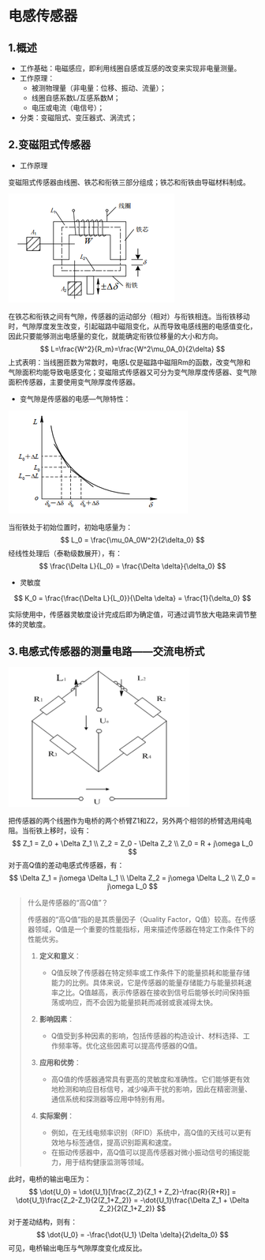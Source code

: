 # 电感传感器

## 1.概述

+ 工作基础：电磁感应，即利用线圈自感或互感的改变来实现非电量测量。
+ 工作原理：
    + 被测物理量（非电量：位移、振动、流量）；
    + 线圈自感系数L/互感系数M；
    + 电压或电流（电信号）；
+ 分类：变磁阻式、变压器式、涡流式；

## 2.变磁阻式传感器

+ 工作原理

变磁阻式传感器由线圈、铁芯和衔铁三部分组成；铁芯和衔铁由导磁材料制成。

![image-20240730000918505](./assets/1.变磁阻传感器.png)

在铁芯和衔铁之间有气隙，传感器的运动部分（相对）与衔铁相连。当衔铁移动时，气隙厚度发生改变，引起磁路中磁阻变化，从而导致电感线圈的电感值变化，因此只要能够测出电感量的变化，就能确定衔铁位移量的大小和方向。
$$
L=\frac{W^2}{R_m}=\frac{W^2\mu_0A_0}{2\delta}
$$
上式表明：当线圈匝数为常数时，电感L仅是磁路中磁阻Rm的函数，改变气隙和气隙面积均能导致电感变化；变磁阻式传感器又可分为变气隙厚度传感器、变气隙面积传感器，主要使用变气隙厚度传感器。

+ 变气隙是传感器的电感—气隙特性：

![image-20240730001622875](./assets/2.变磁阻电感位移特性.png)

当衔铁处于初始位置时，初始电感量为：
$$
L_0 = \frac{\mu_0A_0W^2}{2\delta_0}
$$
经线性处理后（泰勒级数展开），有：
$$
\frac{\Delta L}{L_0} = \frac{\Delta \delta}{\delta_0}
$$

+ 灵敏度

$$
K_0 = \frac{\frac{\Delta L}{L_0}}{\Delta \delta} = \frac{1}{\delta_0}
$$

实际使用中，传感器灵敏度设计完成后即为确定值，可通过调节放大电路来调节整体的灵敏度。

## 3.电感式传感器的测量电路——交流电桥式

![image-20240730002317307](./assets/3.交流电桥.png)

把传感器的两个线圈作为电桥的两个桥臂Z1和Z2，另外两个相邻的桥臂选用纯电阻。当衔铁上移时，设有：
$$
Z_1 = Z_0 + \Delta Z_1 \\
Z_2 = Z_0 - \Delta Z_2 \\
Z_0 = R + j\omega L_0
$$
对于高Q值的差动电感式传感器，有：
$$
\Delta Z_1 = j\omega \Delta L_1 \\
\Delta Z_2 = j\omega \Delta L_2 \\
Z_0 = j\omega L_0 
$$

> 什么是传感器的“高Q值”？
>
> 传感器的“高Q值”指的是其质量因子（Quality Factor，Q值）较高。在传感器领域，Q值是一个重要的性能指标，用来描述传感器在特定工作条件下的性能优劣。
>
> 1. **定义和意义**：
>    - Q值反映了传感器在特定频率或工作条件下的能量损耗和能量存储能力的比例。具体来说，它是传感器的能量存储能力与能量损耗速率之比。Q值越高，表示传感器在接收到信号后能够长时间保持振荡或响应，而不会因为能量损耗而减弱或衰减得太快。
>
> 2. **影响因素**：
>    - Q值受到多种因素的影响，包括传感器的构造设计、材料选择、工作频率等。优化这些因素可以提高传感器的Q值。
>
> 3. **应用和优势**：
>    - 高Q值的传感器通常具有更高的灵敏度和准确性。它们能够更有效地检测和响应目标信号，减少噪声干扰的影响，因此在精密测量、通信系统和探测器等应用中特别有用。
>
> 4. **实际案例**：
>    - 例如，在无线电频率识别（RFID）系统中，高Q值的天线可以更有效地与标签通信，提高识别距离和速度。
>    - 在振动传感器中，高Q值可以提高传感器对微小振动信号的捕捉能力，用于结构健康监测等领域。
>

此时，电桥的输出电压为：
$$
\dot{U_0} = \dot{U_1}[\frac{Z_2}{Z_1 + Z_2}-\frac{R}{R+R}] = \dot{U_1}\frac{Z_2-Z_1}{2(Z_1+Z_2)} = -\dot{U_1}\frac{\Delta Z_1 + \Delta Z_2}{2(Z_1+Z_2)}
$$
对于差动结构，则有：
$$
\dot{U_0} = -\frac{\dot{U_1} \Delta \delta}{2\delta_0}
$$
可见，电桥输出电压与气隙厚度变化成反比。